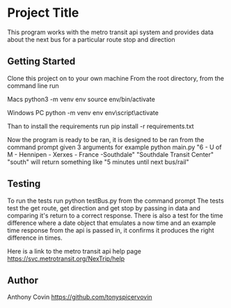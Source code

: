 # Project Title
This program works with the metro transit api system and provides data about the next bus for a particular route stop and direction

## Getting Started
Clone this project on to your own machine
From the root directory, from the command line run 

Macs
python3 -m venv env
source env/bin/activate

Windows PC
python -m venv env
env\script\activate

Than to install the requirements run
pip install -r requirements.txt

Now the program is ready to be ran,
it is designed to be ran from the command prompt given 3 arguments
for example 
python main.py "6 - U of M - Hennipen - Xerxes - France -Southdale" "Southdale Transit Center" "south"
will return something like "5 minutes until next bus/rail"

## Testing
To run the tests run
python testBus.py from the command prompt
The tests test the get route, get direction and get stop by passing in data
and comparing it's return to a correct response.
There is also a test for the time difference where a date object that emulates a now time
and an example time response from the api is passed in, it confirms it produces the right difference in times.

Here is a link to the metro transit api help page
https://svc.metrotransit.org/NexTrip/help

## Author
Anthony Covin
https://github.com/tonyspicervovin




